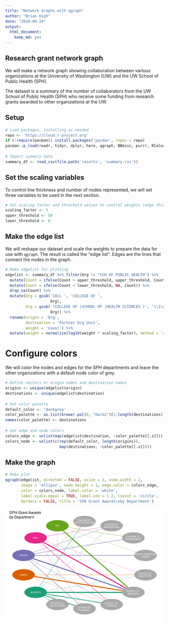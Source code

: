 ```yaml
---
title: "Network Graphs with qgraph"
author: "Brian High"
date: "2020-09-24"
output: 
  html_document:
    keep_md: yes
---
```




## Research grant network graph

We will make a network graph showing collaboration between various organizations 
at the University of Washington (UW) and the UW School of Public Health (SPH).

The dataset is a summary of the number of collaborators from the UW School of 
Public Health (SPH) who receive some funding from research grants awarded to 
other organizations at the UW.

## Setup


```r
# Load packages, installing as needed
repo <- 'https://cloud.r-project.org'
if (!require(pacman)) install.packages('pacman', repos = repo)
pacman::p_load(readr, tidyr, dplyr, here, qgraph, BBmisc, purrr, RColorBrewer)

# Import summary data
summary_df <- read_csv(file.path('results', 'summary.csv'))
```

## Set the scaling variables

To control line thickness and number of nodes represented, we will set three
variables to be used in the next section.


```r
# Set scaling factor and threshold values to control weights (edge thickness)
scaling_factor <- 5
upper_threshold <- 50
lower_threshold <- 0
```

## Make the edge list

We will reshape our dataset and scale the weights to prepare the data for 
use with `qgraph`. The result is called the "edge list". Edges are the lines
that connect the nodes in the graph.


```r
# Make edgelist for plotting
edgelist <- summary_df %>% filter(Org != "SCH OF PUBLIC HEALTH") %>% 
  mutate(Count = ifelse(Count > upper_threshold, upper_threshold, Count)) %>% 
  mutate(Count = ifelse(Count < lower_threshold, NA, Count)) %>% 
  drop_na(Count) %>% 
  mutate(Org = gsub('COLL ', 'COLLEGE OF ', 
                    Org), 
         Org = gsub('(COLLEGE OF |SCHOOL OF |HEALTH SCIENCES )', '\\1\n', 
                    Org)) %>% 
  rename(origin = 'Org', 
         destination = 'Partner Org Unit', 
         weight = 'Count') %>% 
  mutate(weight = normalize(log10(weight * scaling_factor), method = 'scale'))
```

# Configure colors

We will color the nodes and edges for the SPH departments and leave the other 
organizations with a default node color of grey.


```r
# Define vectors or origin names and destination names
origins <- unique(edgelist$origin)
destinations <- unique(edgelist$destination)

# Set color palette
default_color <- 'darkgrey'
color_palette <- as.list(brewer.pal(6, "Dark2")[1:length(destinations)])
names(color_palette) <- destinations

# Set edge and node colors
colors_edge <- unlist(map(edgelist$destination, ~color_palette[[.x]]))
colors_node <- unlist(c(rep(default_color, length(origins)), 
                        map(destinations, ~color_palette[[.x]])))
```

## Make the graph


```r
# Make plot
qgraph(edgelist, directed = FALSE, esize = 5, node.width = 2, 
       shape = 'ellipse', node.height = 1, edge.color = colors_edge,
       color = colors_node, label.color = 'white', 
       label.scale.equal = TRUE, label.cex = 1.2, layout = 'circle', 
       borders = FALSE, title = 'SPH Grant Awards\nby Department')
```

![](grant_awards_files/figure-html/make_graph-1.png)<!-- -->
